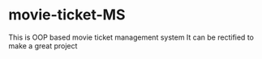 # movie-ticket-MS
This is OOP based movie ticket management system
It can be rectified to make a great project
